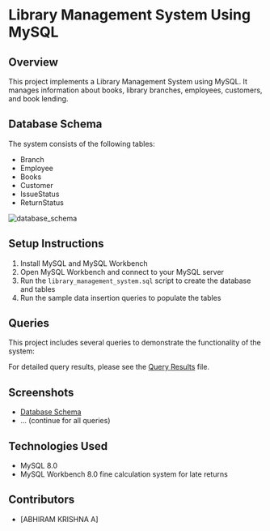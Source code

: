 # Library Management System Using MySQL

## Overview
This project implements a Library Management System using MySQL. It manages information about books, library branches, employees, customers, and book lending.

## Database Schema
The system consists of the following tables:
- Branch
- Employee
- Books
- Customer
- IssueStatus
- ReturnStatus

![database_schema](https://github.com/user-attachments/assets/a74ff912-6ad2-4785-b2a6-b8b492f48b76)

## Setup Instructions
1. Install MySQL and MySQL Workbench
2. Open MySQL Workbench and connect to your MySQL server
3. Run the `library_management_system.sql` script to create the database and tables
4. Run the sample data insertion queries to populate the tables

## Queries
This project includes several queries to demonstrate the functionality of the system:

For detailed query results, please see the [Query Results](Query_Results.md) file.

## Screenshots
- [Database Schema](Images/database_schema.png)
- ... (continue for all queries)

## Technologies Used
- MySQL 8.0
- MySQL Workbench 8.0
fine calculation system for late returns

## Contributors
- [ABHIRAM KRISHNA A]
